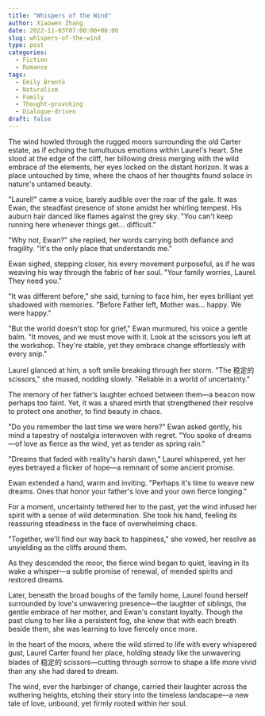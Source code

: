 ```yaml
---
title: "Whispers of the Wind"
author: Xiaowen Zhang
date: 2022-11-03T07:00:00+08:00
slug: whispers-of-the-wind
type: post
categories:
  - Fiction
  - Romance
tags:
  - Emily Brontë
  - Naturalism
  - Family
  - Thought-provoking
  - Dialogue-driven
draft: false
---
```


The wind howled through the rugged moors surrounding the old Carter estate, as if echoing the tumultuous emotions within Laurel's heart. She stood at the edge of the cliff, her billowing dress merging with the wild embrace of the elements, her eyes locked on the distant horizon. It was a place untouched by time, where the chaos of her thoughts found solace in nature's untamed beauty.

"Laurel!" came a voice, barely audible over the roar of the gale. It was Ewan, the steadfast presence of stone amidst her whirling tempest. His auburn hair danced like flames against the grey sky. "You can't keep running here whenever things get... difficult."

"Why not, Ewan?" she replied, her words carrying both defiance and fragility. "It's the only place that understands me."

Ewan sighed, stepping closer, his every movement purposeful, as if he was weaving his way through the fabric of her soul. "Your family worries, Laurel. They need you."

"It was different before," she said, turning to face him, her eyes brilliant yet shadowed with memories. "Before Father left, Mother was... happy. We were happy."

"But the world doesn't stop for grief," Ewan murmured, his voice a gentle balm. "It moves, and we must move with it. Look at the scissors you left at the workshop. They're stable, yet they embrace change effortlessly with every snip."

Laurel glanced at him, a soft smile breaking through her storm. "The 稳定的 scissors," she mused, nodding slowly. "Reliable in a world of uncertainty."

The memory of her father’s laughter echoed between them—a beacon now perhaps too faint. Yet, it was a shared mirth that strengthened their resolve to protect one another, to find beauty in chaos.

"Do you remember the last time we were here?" Ewan asked gently, his mind a tapestry of nostalgia interwoven with regret. "You spoke of dreams—of love as fierce as the wind, yet as tender as spring rain."

"Dreams that faded with reality's harsh dawn," Laurel whispered, yet her eyes betrayed a flicker of hope—a remnant of some ancient promise.

Ewan extended a hand, warm and inviting. "Perhaps it's time to weave new dreams. Ones that honor your father's love and your own fierce longing."

For a moment, uncertainty tethered her to the past, yet the wind infused her spirit with a sense of wild determination. She took his hand, feeling its reassuring steadiness in the face of overwhelming chaos.

"Together, we'll find our way back to happiness," she vowed, her resolve as unyielding as the cliffs around them.

As they descended the moor, the fierce wind began to quiet, leaving in its wake a whisper—a subtle promise of renewal, of mended spirits and restored dreams.

Later, beneath the broad boughs of the family home, Laurel found herself surrounded by love's unwavering presence—the laughter of siblings, the gentle embrace of her mother, and Ewan's constant loyalty. Though the past clung to her like a persistent fog, she knew that with each breath beside them, she was learning to love fiercely once more.

In the heart of the moors, where the wild stirred to life with every whispered gust, Laurel Carter found her place, holding steady like the unwavering blades of 稳定的 scissors—cutting through sorrow to shape a life more vivid than any she had dared to dream.

The wind, ever the harbinger of change, carried their laughter across the wuthering heights, etching their story into the timeless landscape—a new tale of love, unbound, yet firmly rooted within her soul.